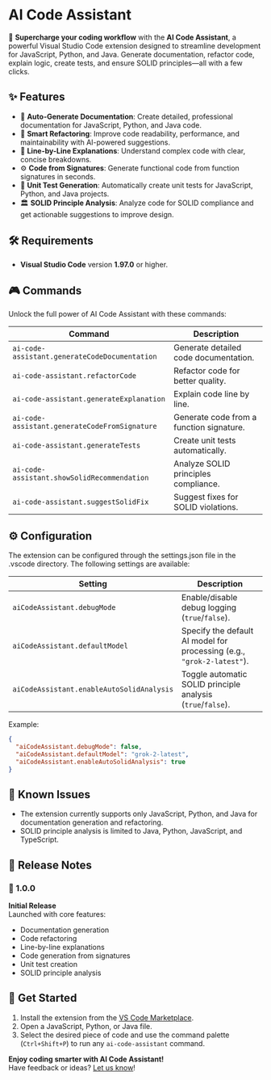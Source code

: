 # AI Code Assistant

🚀 **Supercharge your coding workflow** with the **AI Code Assistant**, a powerful Visual Studio Code extension designed to streamline development for JavaScript, Python, and Java. Generate documentation, refactor code, explain logic, create tests, and ensure SOLID principles—all with a few clicks.

## ✨ Features

- 📝 **Auto-Generate Documentation**: Create detailed, professional documentation for JavaScript, Python, and Java code.
- 🔄 **Smart Refactoring**: Improve code readability, performance, and maintainability with AI-powered suggestions.
- 🧠 **Line-by-Line Explanations**: Understand complex code with clear, concise breakdowns.
- ⚙️ **Code from Signatures**: Generate functional code from function signatures in seconds.
- 🧪 **Unit Test Generation**: Automatically create unit tests for JavaScript, Python, and Java projects.
- 🏛️ **SOLID Principle Analysis**: Analyze code for SOLID compliance and get actionable suggestions to improve design.

## 🛠️ Requirements

- **Visual Studio Code** version **1.97.0** or higher.

## 🎮 Commands

Unlock the full power of AI Code Assistant with these commands:

| Command                                       | Description                              |
|-----------------------------------------------|------------------------------------------|
| `ai-code-assistant.generateCodeDocumentation` | Generate detailed code documentation.    |
| `ai-code-assistant.refactorCode`              | Refactor code for better quality.        |
| `ai-code-assistant.generateExplanation`       | Explain code line by line.               |
| `ai-code-assistant.generateCodeFromSignature` | Generate code from a function signature. |
| `ai-code-assistant.generateTests`             | Create unit tests automatically.         |
| `ai-code-assistant.showSolidRecommendation`   | Analyze SOLID principles compliance.     |
| `ai-code-assistant.suggestSolidFix`           | Suggest fixes for SOLID violations.      |

## ⚙️ Configuration

The extension can be configured through the settings.json file in the .vscode directory. The following settings are available:

| Setting                                   | Description                                                    |
|-------------------------------------------|----------------------------------------------------------------|
| `aiCodeAssistant.debugMode`               | Enable/disable debug logging (`true`/`false`).                 |
| `aiCodeAssistant.defaultModel`            | Specify the default AI model for processing (e.g., `"grok-2-latest"`). |
| `aiCodeAssistant.enableAutoSolidAnalysis` | Toggle automatic SOLID principle analysis (`true`/`false`).    |

Example:
```json
{
  "aiCodeAssistant.debugMode": false,
  "aiCodeAssistant.defaultModel": "grok-2-latest",
  "aiCodeAssistant.enableAutoSolidAnalysis": true
}
```

## 🐞 Known Issues

- The extension currently supports only JavaScript, Python, and Java for documentation generation and refactoring.
- SOLID principle analysis is limited to Java, Python, JavaScript, and TypeScript.

## 📜 Release Notes

### 🎉 1.0.0

**Initial Release**  
Launched with core features:
- Documentation generation
- Code refactoring
- Line-by-line explanations
- Code generation from signatures
- Unit test creation
- SOLID principle analysis


## 🚀 Get Started

1. Install the extension from the [VS Code Marketplace](https://marketplace.visualstudio.com/).
2. Open a JavaScript, Python, or Java file.
3. Select the desired piece of code and use the command palette (`Ctrl+Shift+P`) to run any `ai-code-assistant` command.

**Enjoy coding smarter with AI Code Assistant!**  
Have feedback or ideas? [Let us know](https://github.com/alekseykondus/vscode-extension/issues)!
